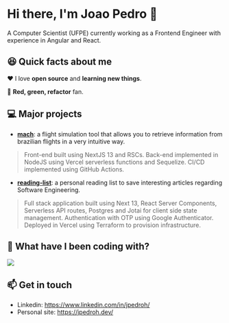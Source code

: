 # Hi there, I'm Joao Pedro 👋
A Computer Scientist (UFPE) currently working as a Frontend Engineer with experience in Angular and React.

## 😆 Quick facts about me
❤️ I love **open source** and **learning new things**.

🔁 **Red, green, refactor** fan.

## 💻 Major projects
- [**mach**](https://mach.jpedroh.dev/): a flight simulation tool that allows you to retrieve information from brazilian flights in a very intuitive way. 

> Front-end built using NextJS 13 and RSCs. Back-end implemented in NodeJS using Vercel serverless functions and Sequelize. CI/CD implemented using GitHub Actions.

- [**reading-list**](https://reading-list.jpedroh.dev): a personal reading list to save interesting articles regarding Software Engineering.

> Full stack application built using Next 13, React Server Components, Serverless API routes, Postgres and Jotai for client side state management. Authentication with OTP using Google Authenticator. Deployed in Vercel using Terraform to provision infrastructure.

## 📜 What have I been coding with?
<img align="center" src="https://github-readme-stats.vercel.app/api/top-langs/?username=jpedroh&layout=compact&hide=TeX&langs_count=10&hide_title=true" />

## 📫 Get in touch
- Linkedin: https://www.linkedin.com/in/jpedroh/
- Personal site: https://jpedroh.dev/
